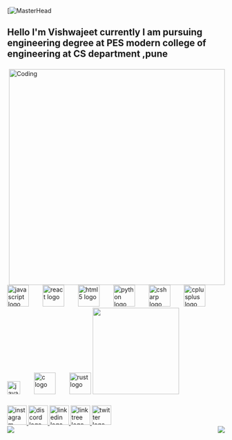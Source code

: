[![MasterHead](https://repository-images.githubusercontent.com/588181932/e36ec678-7984-4cdd-8e4c-a3932772ff8e)
<h2 align="left">Hello I'm Vishwajeet currently I am pursuing engineering degree at PES modern college of engineering at CS department ,pune</h2>

###
<img align="right" alt="Coding" width="500" src="https://camo.githubusercontent.com/5ddf73ad3a205111cf8c686f687fc216c2946a75005718c8da5b837ad9de78c9/68747470733a2f2f7468756d62732e6766796361742e636f6d2f4576696c4e657874446576696c666973682d736d616c6c2e676966">

###

<div align="left">
  <img src="https://cdn.jsdelivr.net/gh/devicons/devicon/icons/javascript/javascript-original.svg" height="50" alt="javascript logo"  />
  <img width="24" /> 
  <img src="https://cdn.jsdelivr.net/gh/devicons/devicon/icons/react/react-original.svg" height="50" alt="react logo"  />
  <img width="24" />
  <img src="https://cdn.jsdelivr.net/gh/devicons/devicon/icons/html5/html5-original.svg" height="50" alt="html5 logo"  />
  <img width="24" />
  <img src="https://cdn.jsdelivr.net/gh/devicons/devicon/icons/python/python-original.svg" height="50" alt="python logo"  />
  <img width="24" />
  <img src="https://cdn.jsdelivr.net/gh/devicons/devicon/icons/csharp/csharp-original.svg" height="50" alt="csharp logo"  />
  <img width="24" />
  <img src="https://cdn.jsdelivr.net/gh/devicons/devicon/icons/cplusplus/cplusplus-original.svg" height="50" alt="cplusplus logo"  />
  <img width="24" />
  <img src="https://cdn.jsdelivr.net/gh/devicons/devicon/icons/java/java-original.svg" height="30" alt="java logo"  />
  <img width="24" />
  <img src="https://cdn.jsdelivr.net/gh/devicons/devicon/icons/c/c-original.svg" height="50" alt="c logo"  />
  <img width="24" />
  <img src="https://cdn.jsdelivr.net/gh/devicons/devicon/icons/rust/rust-plain.svg" height="50" alt="rust logo"  />
   <img src="https://media.giphy.com/media/WUlplcMpOCEmTGBtBW/giphy.gif" width="200">
</div>

###

<div align="left">
  <a href="https://instagram.com/vishwajeet_0104?igshid=MzNlNGNkZWQ4Mg==" target="_blank">
    <img src="https://img.shields.io/static/v1?message=Instagram&logo=instagram&label=&color=E4405F&logoColor=white&labelColor=&style=for-the-badge" height="45" alt="instagram logo"  />
  </a>
  <a href="https://discord.gg/mruAjdRcPh" target="_blank">
    <img src="https://img.shields.io/static/v1?message=Discord&logo=discord&label=&color=7289DA&logoColor=white&labelColor=&style=for-the-badge" height="45" alt="discord logo"  />
  </a>
  <a href="https://www.linkedin.com/in/vishwajeetlondhe" target="_blank">
    <img src="https://img.shields.io/static/v1?message=LinkedIn&logo=linkedin&label=&color=0077B5&logoColor=white&labelColor=&style=for-the-badge" height="45" alt="linkedin logo"  />
  </a>
  <a href="https://linktr.ee/vishwajeetlondhe" target="_blank">
    <img src="https://img.shields.io/static/v1?message=Linktree&logo=linktree&label=&color=1de9b6&logoColor=white&labelColor=&style=for-the-badge" height="45" alt="linktree logo"  />
  </a>
  <a href="https://twitter.com/Vishwajeet0104?t=CkC5LRPbGmijymFcvW42_g&s=09" target="_blank">
    <img src="https://img.shields.io/static/v1?message=Twitter&logo=twitter&label=&color=1DA1F2&logoColor=white&labelColor=&style=for-the-badge" height="45" alt="twitter logo"  />
  </a>
</div>
  <img align="left" src="https://github-readme-stats.vercel.app/api?username=VishwajeetLondhe&theme=highcontrast&show_icons=true&hide_border=false&count_private=true")</a>
  <img align="right" src="https://github-readme-streak-stats.herokuapp.com/?user=VishwajeetLondhe&theme=highcontrast&hide_border=false")</a>
